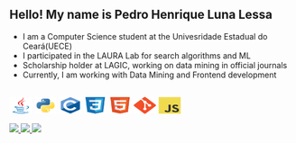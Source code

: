 ## Hello! My name is Pedro Henrique Luna Lessa
- I am a Computer Science student at the Univesridade Estadual do Ceará(UECE)
- I participated in the LAURA Lab for search algorithms and ML
- Scholarship holder at LAGIC, working on data mining in official journals
- Currently, I am working with Data Mining and Frontend development
<div style="display: inline_block"><br>
  <img align="center" alt="Luna-java" height="30" width="40" src="https://raw.githubusercontent.com/devicons/devicon/master/icons/java/java-original.svg"/>
  <img align="center" alt="Luna-python" height="30" width="40" src="https://raw.githubusercontent.com/devicons/devicon/master/icons/python/python-original.svg"/>
  <img align="center" alt="Luna-c" height="30" width="40" src="https://raw.githubusercontent.com/devicons/devicon/master/icons/c/c-original.svg"/>
  <img align="center" alt="Luna-css3" height="30" width="40" src="https://raw.githubusercontent.com/devicons/devicon/master/icons/css3/css3-original.svg"/>
  <img align="center" alt="Luna-html5" height="30" width="40" src="https://raw.githubusercontent.com/devicons/devicon/master/icons/html5/html5-original.svg"/>
  <img align="center" alt="Luna-git" height="30" width="40" src="https://raw.githubusercontent.com/devicons/devicon/master/icons/git/git-original.svg"/>
  <img align="center" alt="Luna-git" height="30" width="40" src="https://raw.githubusercontent.com/devicons/devicon/master/icons/javascript/javascript-original.svg"/>
</div>
<div><br>
  <a href="https://www.instagram.com/ph.lunaless" target="_blank"><img src="https://img.shields.io/badge/Instagram-E4405F?style=for-the-badge&logo=instagram&logoColor=white"/>
  <a href="https://www.linkedin.com/in/pedro-luna-7a43bb305/" target="_blank"><img src="https://img.shields.io/badge/LinkedIn-0077B5?style=for-the-badge&logo=linkedin&logoColor=white"/>
  <a href="mailto:pedro.luna@aluno.uece.br" target="_blank"><img src="https://img.shields.io/badge/Gmail-D14836?style=for-the-badge&logo=gmail&logoColor=white"/>
    
</div>

